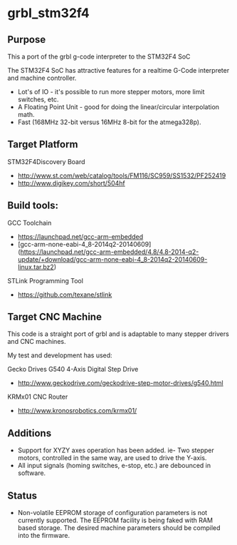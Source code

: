 # grbl_stm32f4

## Purpose

This a port of the grbl g-code interpreter to the STM32F4 SoC

The STM32F4 SoC has attractive features for a realtime G-Code interpreter and machine controller.

* Lot's of IO - it's possible to run more stepper motors, more limit switches, etc.
* A Floating Point Unit - good for doing the linear/circular interpolation math.
* Fast (168MHz 32-bit versus 16MHz 8-bit for the atmega328p).

## Target Platform

STM32F4Discovery Board
* http://www.st.com/web/catalog/tools/FM116/SC959/SS1532/PF252419
* http://www.digikey.com/short/504hf

## Build tools:

GCC Toolchain
* https://launchpad.net/gcc-arm-embedded
* [gcc-arm-none-eabi-4_8-2014q2-20140609] (https://launchpad.net/gcc-arm-embedded/4.8/4.8-2014-q2-update/+download/gcc-arm-none-eabi-4_8-2014q2-20140609-linux.tar.bz2)

STLink Programming Tool
* https://github.com/texane/stlink

## Target CNC Machine

This code is a straight port of grbl and is adaptable to many stepper drivers and CNC machines.

My test and development has used:

Gecko Drives G540 4-Axis Digital Step Drive
* http://www.geckodrive.com/geckodrive-step-motor-drives/g540.html

KRMx01 CNC Router 
* http://www.kronosrobotics.com/krmx01/

## Additions
* Support for XYZY axes operation has been added. ie- Two stepper motors, controlled in the same way, are used to drive the Y-axis.
* All input signals (homing switches, e-stop, etc.) are debounced in software.

## Status

* Non-volatile EEPROM storage of configuration parameters is not currently supported. The EEPROM facility is being faked with RAM based storage. The desired machine parameters should be compiled into the firmware.
 

